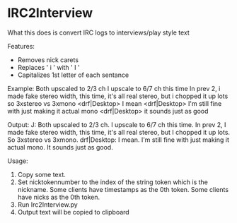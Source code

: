 # IRC2Interview

What this does is convert IRC logs to interviews/play style text

Features:
- Removes nick carets
- Replaces ' i ' with ' I '
- Capitalizes 1st letter of each sentance

Example:
<junh1024> Both upscaled to 2/3 ch
<junh1024> I upscale to 6/7 ch this time
<junh1024> In prev 2, i made fake stereo width, this time, it's all real stereo, but i chopped it up lots
<junh1024> so 3xstereo vs 3xmono
<drf|Desktop> I mean
<drf|Desktop> I'm still fine with just making it actual mono
<drf|Desktop> it sounds just as good

Output:
J: Both upscaled to 2/3 ch. I upscale to 6/7 ch this time. In prev 2, I made fake stereo width, this time, it's all real stereo, but I chopped it up lots. So 3xstereo vs 3xmono.
drf|Desktop: I mean. I'm still fine with just making it actual mono. It sounds just as good.

Usage:
1) Copy some text.
2) Set nicktokennumber to the index of the string token which is the nickname. Some clients have timestamps as the 0th token. Some clients have nicks as the 0th token.
3) Run Irc2Interview.py
4) Output text will be copied to clipboard
